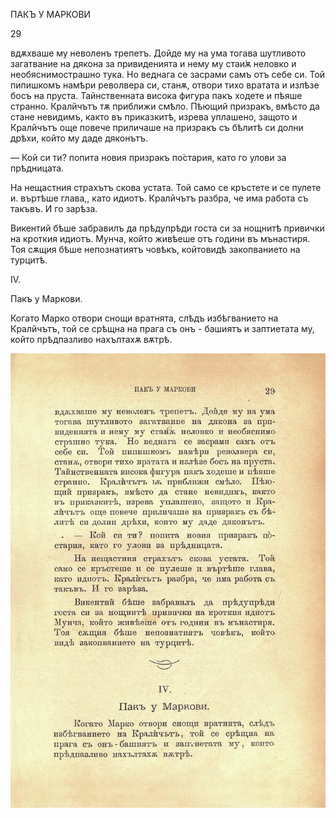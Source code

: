 ﻿ПАКЪ У МАРКОВИ

29

вдѫхваше му неволенъ трепетъ. Дойде му на ума тогава шутливото загатвание на дякона за привиденията и нему му стаи́ѫ неловко и необяснимострашно тука. Но веднага се засрами самъ отъ себе си. Той пипишкомъ намѣри револвера си, станѫ, отвори тихо вратата и излѣзе босъ на пруста. Тайнственната висока фигура пакъ ходете и пѣяше странно. Кралйчътъ тѫ приближи смѣло. Пѣющий призракъ, вмѣсто да стане невидимъ, както въ приказкитѣ, изрева уплашено, защото и Кралйчътъ още повече приличаше на призракъ съ бѣлитѣ си долни дрѣхи, който му даде дяконътъ.

— Кой си ти? попита новия призракъ по́стария, като го улови за прѣдницата.

На нещастния страхътъ скова устата. Той само се кръстете и се пулете и. въртѣше глава,, като идиотъ. Кралйчътъ разбра, че има работа съ такъвъ. И го зарѣза.

Викентий бѣше забравилъ да прѣдупрѣди госта си за нощнитѣ привички на кроткия идиотъ. Мунча, който живѣеше отъ години въ мънастиря. Тоя сѫщия бѣше непознатиятъ човѣкъ, койтовидѣ закопванието на турцитѣ.

IV.

Пакъ у Маркови.

Когато Марко отвори снощи вратнята, слѣдъ избѣгванието на Кралйчътъ, той се срѣщна на прага съ онъ - башиятъ и заптиетата му, който прѣдпазливо нахълтахѫ вѫтрѣ.

![original](images/040.jpg)


